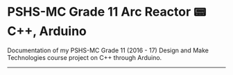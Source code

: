 # PSHS-MC Grade 11 Arc Reactor :pager: C++, Arduino

Documentation of my PSHS-MC Grade 11 (2016 - 17) Design and Make Technologies course project on C++ through Arduino.

---
